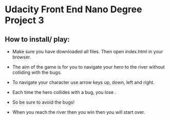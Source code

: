 # Udacity Front End Nano Degree Project 3

## How to install/ play:

- Make sure you have downloaded all files. Then open index.html in your browser.

- The aim of the game is for you to navigate your hero to the river without colliding with the bugs.

- To navigate your character use arrow keys up, down, left and right.

- Each time the hero collides with a bug, you lose .

- So be sure to avoid the bugs!

- When you reach the river then you win then you will start over.
